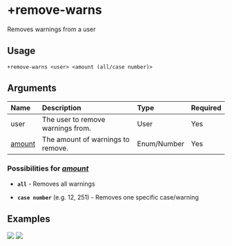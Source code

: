 # +remove-warns
Removes warnings from a user

## Usage
```
+remove-warns <user> <amount (all/case number)>
```

## Arguments
Name | Description | Type | Required
:-- | :-- | :-- | :--
user | The user to remove warnings from. | User | Yes
[amount](https://github.com/xNickyDev/Ocavy/blob/main/Moderation/+remove-warns.md#possibilities-for-amount) | The amount of warnings to remove. | Enum/Number | Yes

### Possibilities for [*amount*](https://github.com/xNickyDev/Ocavy/blob/main/Moderation/+remove-warns.md#arguments)
- **`all`** - Removes all warnings

- **`case number`** (e.g. 12, 251) - Removes one specific case/warning

## Examples
![](https://tawk.link/60e18ecd649e0a0a5cca7167/kb/attachments/dUXaNTbvWU.jpg)
![](https://tawk.link/60e18ecd649e0a0a5cca7167/kb/attachments/lrdy9M2Xtj.jpg)
